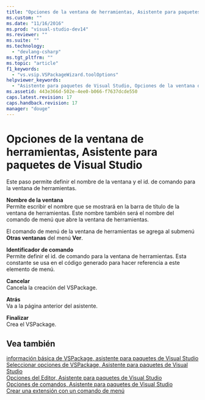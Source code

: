 ```yaml
---
title: "Opciones de la ventana de herramientas, Asistente para paquetes de Visual Studio | Microsoft Docs"
ms.custom: ""
ms.date: "11/16/2016"
ms.prod: "visual-studio-dev14"
ms.reviewer: ""
ms.suite: ""
ms.technology: 
  - "devlang-csharp"
ms.tgt_pltfrm: ""
ms.topic: "article"
f1_keywords: 
  - "vs.vsip.VSPackageWizard.toolOptions"
helpviewer_keywords: 
  - "Asistente para paquetes de Visual Studio, Opciones de la ventana de herramientas"
ms.assetid: 443e366d-502e-4ee0-b066-f7637dcde550
caps.latest.revision: 17
caps.handback.revision: 17
manager: "douge"
---
```

# Opciones de la ventana de herramientas, Asistente para paquetes de Visual Studio
Este paso permite definir el nombre de la ventana y el id. de comando para la ventana de herramientas.  
  
 **Nombre de la ventana**  
 Permite escribir el nombre que se mostrará en la barra de título de la ventana de herramientas. Este nombre también será el nombre del comando de menú que abre la ventana de herramientas.  
  
 El comando de menú de la ventana de herramientas se agrega al submenú **Otras ventanas** del menú **Ver**.  
  
 **Identificador de comando**  
 Permite definir el id. de comando para la ventana de herramientas. Esta constante se usa en el código generado para hacer referencia a este elemento de menú.  
  
 **Cancelar**  
 Cancela la creación del VSPackage.  
  
 **Atrás**  
 Va a la página anterior del asistente.  
  
 **Finalizar**  
 Crea el VSPackage.  
  
## Vea también  
 [información básica de VSPackage, asistente para paquetes de Visual Studio](../misc/basic-vspackage-information-visual-studio-package-wizard.md)   
 [Seleccionar opciones de VSPackage, Asistente para paquetes de Visual Studio](../misc/select-vspackage-options-visual-studio-package-wizard.md)   
 [Opciones del Editor, Asistente para paquetes de Visual Studio](../misc/editor-options-visual-studio-package-wizard.md)   
 [Opciones de comandos, Asistente para paquetes de Visual Studio](../misc/command-options-visual-studio-package-wizard.md)   
 [Crear una extensión con un comando de menú](../extensibility/creating-an-extension-with-a-menu-command.md)